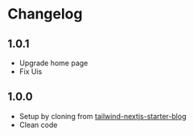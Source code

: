 # Changelog

## 1.0.1
- Upgrade home page
- Fix Uis

## 1.0.0

- Setup by cloning from [tailwind-nextjs-starter-blog](https://github.com/timlrx/tailwind-nextjs-starter-blog)
- Clean code